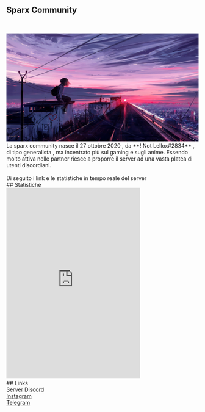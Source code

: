 ## Sparx Community
<br> <html>
  <head></head>
<body>
<img src="animepfp1.jpg">
  </body>
</html><br>
La sparx community nasce il 27 ottobre 2020 , da **! Not Lellox#2834** , di tipo generalista , ma incentrato più sul gaming e sugli anime. Essendo molto attiva nelle partner riesce a proporre il server ad una vasta platea di utenti discordiani.<br>
<br> Di seguito i link e le statistiche in tempo reale del server <br>
## Statistiche
<br>
<iframe src="https://discord.com/widget?id=770705369541509191&theme=dark" width="350" height="500" allowtransparency="true" frameborder="0" sandbox="allow-popups allow-popups-to-escape-sandbox allow-same-origin allow-scripts"></iframe>
<br>
## Links
<br>
<a href="https://discord.gg/2KDY6sBzhx">Server Discord </a> <br>
<a href="https://www.instagram.com/invites/contact/?i=1262y0c0po93s&utm_content=mnjcf6e">Instagram </a> <br> 
<a href="https://t.me/SparxCommunity">Telegram </a> <br>
